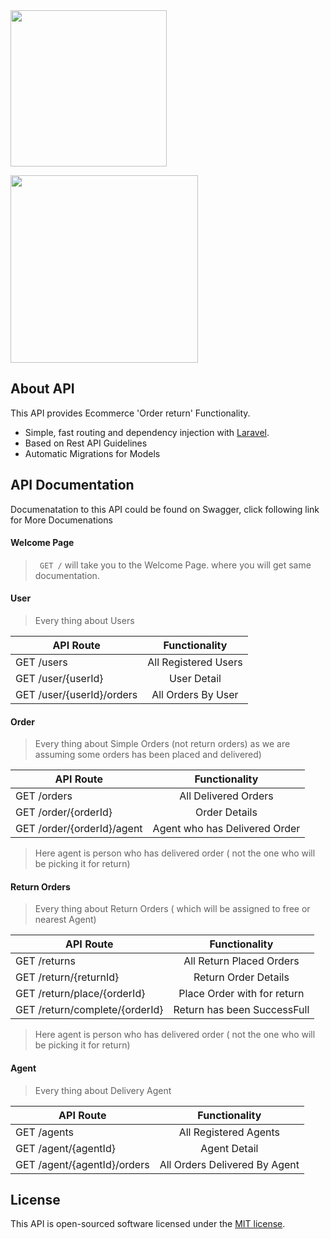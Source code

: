 <span align='center'>
<img width='250px' src="https://appointy.com/creditoffer/Images/Appointy-logo.png"></p>
<img width='300px' src="http://www.aptusdatalabs.com/wp-content/uploads/2016/04/hackathon-logo.jpg"></p>

</span>

## About API

This API provides Ecommerce 'Order return' Functionality. 

- Simple, fast routing and dependency injection with [Laravel](https://laravel.com/docs/routing).
- Based on Rest API Guidelines
- Automatic Migrations for Models 

## API Documentation

Documenatation to this API could be found on Swagger, click following link for More Documenations

#### Welcome Page
>`  GET / ` will take you to the Welcome Page. where you will get same documentation.

#### User 
> Every thing about Users
 
| API Route      | Functionality  |
| ------------- |:-------------:| 
| GET /users    |   All Registered Users   | 
| GET /user/{userId}     | User Detail      | 
| GET /user/{userId}/orders     | All Orders By User      | 

#### Order 
 >Every thing about Simple Orders (not return orders)
 as we are assuming some orders has been placed and delivered)
 
| API Route      | Functionality  |
| ------------- |:-------------:| 
| GET /orders    |   All Delivered Orders   | 
| GET /order/{orderId}     | Order Details      | 
| GET /order/{orderId}/agent     | Agent who has Delivered Order      | 
>Here agent is person who has delivered order ( not the one who will be picking it for return)

#### Return Orders 
 >Every thing about Return Orders ( which will be assigned to free or nearest Agent) 
 
| API Route      | Functionality  |
| ------------- |:-------------:| 
| GET /returns    |   All Return Placed Orders   | 
| GET /return/{returnId}     | Return Order Details      | 
| GET /return/place/{orderId}     | Place Order with <orderId> for return      | 
| GET /return/complete/{orderId}     | Return has been SuccessFull      | 
>Here agent is person who has delivered order ( not the one who will be picking it for return)

#### Agent 
> Every thing about Delivery Agent
 
| API Route      | Functionality  |
| ------------- |:-------------:| 
| GET /agents    |   All Registered Agents   | 
| GET /agent/{agentId}     | Agent Detail      | 
| GET /agent/{agentId}/orders     | All Orders Delivered By Agent      | 


## License

This API is open-sourced software licensed under the [MIT license](http://opensource.org/licenses/MIT).
